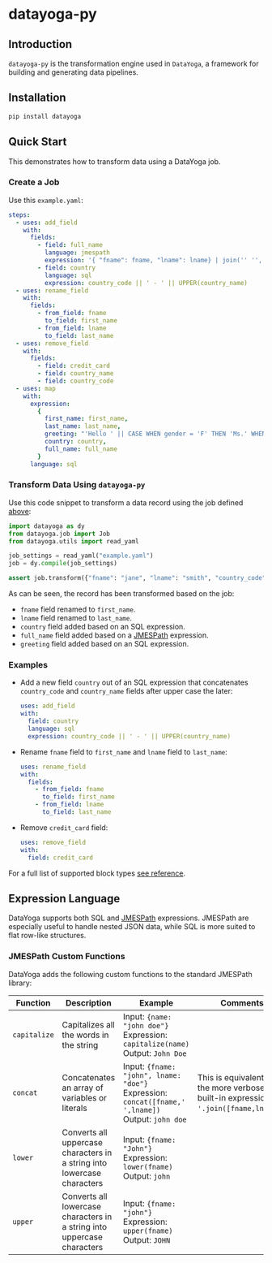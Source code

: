 # datayoga-py

## Introduction

`datayoga-py` is the transformation engine used in `DataYoga`, a framework for building and generating data pipelines.

## Installation

```bash
pip install datayoga
```

## Quick Start

This demonstrates how to transform data using a DataYoga job.

### Create a Job

Use this `example.yaml`:

```yaml
steps:
  - uses: add_field
    with:
      fields:
        - field: full_name
          language: jmespath
          expression: '{ "fname": fname, "lname": lname} | join('' '', values(@))'
        - field: country
          language: sql
          expression: country_code || ' - ' || UPPER(country_name)
  - uses: rename_field
    with:
      fields:
        - from_field: fname
          to_field: first_name
        - from_field: lname
          to_field: last_name
  - uses: remove_field
    with:
      fields:
        - field: credit_card
        - field: country_name
        - field: country_code
  - uses: map
    with:
      expression:
        {
          first_name: first_name,
          last_name: last_name,
          greeting: "'Hello ' || CASE WHEN gender = 'F' THEN 'Ms.' WHEN gender = 'M' THEN 'Mr.' ELSE 'N/A' END || ' ' || full_name",
          country: country,
          full_name: full_name
        }
      language: sql
```

### Transform Data Using `datayoga-py`

Use this code snippet to transform a data record using the job defined [above](#create-a-job):

```python
import datayoga as dy
from datayoga.job import Job
from datayoga.utils import read_yaml

job_settings = read_yaml("example.yaml")
job = dy.compile(job_settings)

assert job.transform({"fname": "jane", "lname": "smith", "country_code": 1, "country_name": "usa", "credit_card": "1234-5678-0000-9999", "gender": "F"}) == {"first_name": "jane", "last_name": "smith", "country": "1 - USA", "full_name": "jane smith", "greeting": "Hello Ms. jane smith"}
```

As can be seen, the record has been transformed based on the job:

- `fname` field renamed to `first_name`.
- `lname` field renamed to `last_name`.
- `country` field added based on an SQL expression.
- `full_name` field added based on a [JMESPath](https://jmespath.org/) expression.
- `greeting` field added based on an SQL expression.

### Examples

- Add a new field `country` out of an SQL expression that concatenates `country_code` and `country_name` fields after upper case the later:

  ```yaml
  uses: add_field
  with:
    field: country
    language: sql
    expression: country_code || ' - ' || UPPER(country_name)
  ```

- Rename `fname` field to `first_name` and `lname` field to `last_name`:

  ```yaml
  uses: rename_field
  with:
    fields:
      - from_field: fname
        to_field: first_name
      - from_field: lname
        to_field: last_name
  ```

- Remove `credit_card` field:

  ```yaml
  uses: remove_field
  with:
    field: credit_card
  ```

For a full list of supported block types [see reference](https://datayoga-io.github.io/datayoga-py/).

## Expression Language

DataYoga supports both SQL and [JMESPath](https://jmespath.org/) expressions. JMESPath are especially useful to handle nested JSON data, while SQL is more suited to flat row-like structures.

### JMESPath Custom Functions

DataYoga adds the following custom functions to the standard JMESPath library:

| Function     | Description                                                             | Example                                                                                                         | Comments                                                                               |
| ------------ | ----------------------------------------------------------------------- | --------------------------------------------------------------------------------------------------------------- | -------------------------------------------------------------------------------------- |
| `capitalize` | Capitalizes all the words in the string                                 | Input: `{name: "john doe"}` <br /> Expression: `capitalize(name)` <br /> Output: `John Doe`                     |
| `concat`     | Concatenates an array of variables or literals                          | Input: `{fname: "john", lname: "doe"}` <br /> Expression: `concat([fname,' ',lname])` <br /> Output: `john doe` | This is equivalent to the more verbose built-in expression: `' '.join([fname,lname])`. |
| `lower`      | Converts all uppercase characters in a string into lowercase characters | Input: `{fname: "John"}` <br /> Expression: `lower(fname)` <br /> Output: `john`                                |
| `upper`      | Converts all lowercase characters in a string into uppercase characters | Input: `{fname: "john"}` <br /> Expression: `upper(fname)` <br /> Output: `JOHN`                                |

